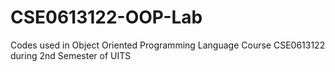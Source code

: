 # CSE0613122-OOP-Lab
Codes used in Object Oriented Programming Language Course CSE0613122 during 2nd Semester of UITS
